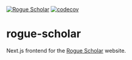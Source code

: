 [![Rogue Scholar](https://img.shields.io/endpoint?url=https://cloud.cypress.io/badge/simple/66vv8z&style=flat&logo=cypress)](https://cloud.cypress.io/projects/66vv8z/runs)
[![codecov](https://codecov.io/gh/front-matter/rogue-scholar/graph/badge.svg?token=7XDSPFU1UZ)](https://codecov.io/gh/front-matter/rogue-scholar)

# rogue-scholar

Next.js frontend for the [Rogue Scholar](https://rogue-scholar.org) website.
